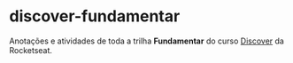 # discover-fundamentar
Anotações e atividades de toda a trilha **Fundamentar** do curso [Discover](rocketseat.com.br/discover) da Rocketseat.
